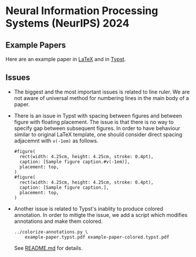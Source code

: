 # Neural Information Processing Systems (NeurIPS) 2024

## Example Papers

Here are an example paper in [LaTeX][1] and in [Typst][2].

## Issues

- The biggest and the most important issues is related to line ruler. We are
  not aware of universal method for numbering lines in the main body of a
  paper.

- There is an issue in Typst with spacing between figures and between figure
  with floating placement. The issue is that there is no way to specify gap
  between subsequent figures. In order to have behaviour similar to original
  LaTeX template, one should consider direct spacing adjacemnt with `v(-1em)`
  as follows.

  ```typst
  #figure(
    rect(width: 4.25cm, height: 4.25cm, stroke: 0.4pt),
    caption: [Sample figure caption.#v(-1em)],
    placement: top,
  )
  #figure(
    rect(width: 4.25cm, height: 4.25cm, stroke: 0.4pt),
    caption: [Sample figure caption.],
    placement: top,
  )
  ```

- Another issue is related to Typst's inablity to produce colored annotation.
  In order to mitigte the issue, we add a script which modifies annotations and
  make them colored.

  ```shell
  ../colorize-annotations.py \
      example-paper.typst.pdf example-paper-colored.typst.pdf
  ```

  See [README.md][3] for details.

[1]: example-paper.latex.pdf
[2]: example-paper.typst.pdf
[3]: ../#colored-annotations
